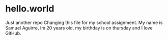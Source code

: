 # hello.world
Just another repo
Changing this file for my school assignment. My name is Samuel Aguirre, Im 20 years old, my birthday is on thursday and I love GitHub. 
